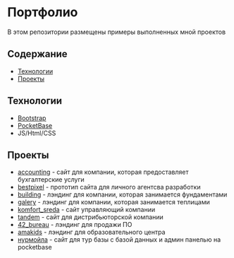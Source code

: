 # Портфолио
В этом репозитории размещены примеры выполненных мной проектов

## Содержание
- [Технологии](#технологии)
- [Проекты](#проекты)

## Технологии
- [Bootstrap](https://getbootstrap.com/docs/5.0/getting-started/introduction/)
- [PocketBase](https://pocketbase.io/docs)
- JS/Html/CSS

## Проекты
- [accounting](https://vadimostapchuk.github.io/accounting/) - сайт для компании, которая предоставляет бухгалтерские услуги
- [bestpixel](https://vadimostapchuk.github.io/bestpixel/) - прототип сайта для личного агентсва разработки
- [building](https://vadimostapchuk.github.io/building/) - лэндинг для компании, которая занимается фундаментами
- [galery](https://vadimostapchuk.github.io/galery/) - лэндинг для компании, которая занимается теплицами
- [komfort_sreda](https://vadimostapchuk.github.io/komfort_sreda/) - сайт управляющий компании
- [tandem](https://vadimostapchuk.github.io/tandem/) - сайт для дистрибьюторской компании
- [42_bureau](https://vadimostapchuk.github.io/42_bureau/) - лэндинг для продажи ПО
- [amakids](https://vadimostapchuk.github.io/amakids/) - лэндинг для образовательного центра
- [нурмойла](https://github.com/Vadimostapchuk/porfolio-nurmoyla/tree/main) - сайт для тур базы с базой данных и админ панелью на pocketbase
